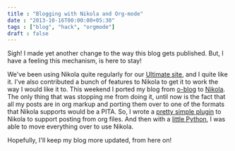 ```yaml
---
title : "Blogging with Nikola and Org-mode"
date : "2013-10-16T00:00:00+05:30"
tags : ["blog", "hack", "orgmode"]
draft : false
---
```


Sigh! I made yet another change to the way this blog gets published.
But, I have a feeling this mechanism, is here to stay!

We've been using Nikola quite regularly for our [Ultimate site](http://ultimatesport.in), and I
quite like it.  I've also contributed a bunch of features to Nikola to
get it to work the way I would like it to.  This weekend I ported my
blog from [o-blog](https://github.com/renard/o-blog) to [Nikola](http://getnikola.com).  The only thing that was stopping me
from doing it, until now is the fact that all my posts are in
org markup and porting them over to one of the formats that Nikola
supports would be a PITA.  So, I wrote a [pretty simple plugin](http://plugins.getnikola.com/#orgmode) to
Nikola to support posting from org files.  And then with a [little
Python](https://gist.github.com/punchagan/6970578), I was able to move everything over to use Nikola.

Hopefully, I'll keep my blog more updated, from here on!
